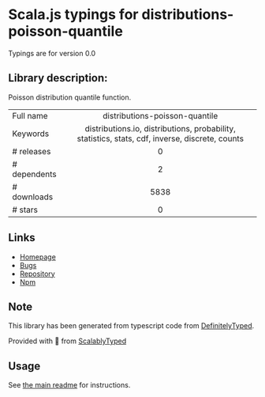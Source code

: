 
# Scala.js typings for distributions-poisson-quantile

Typings are for version 0.0

## Library description:
Poisson distribution quantile function.

|                    |                 |
| ------------------ | :-------------: |
| Full name          | distributions-poisson-quantile |
| Keywords           | distributions.io, distributions, probability, statistics, stats, cdf, inverse, discrete, counts |
| # releases         | 0 |
| # dependents       | 2 |
| # downloads        | 5838 |
| # stars            | 0 |

## Links
- [Homepage](https://github.com/distributions-io/poisson-quantile#readme)
- [Bugs](https://github.com/distributions-io/poisson-quantile/issues)
- [Repository](https://github.com/distributions-io/poisson-quantile)
- [Npm](https://www.npmjs.com/package/distributions-poisson-quantile)
    


## Note
This library has been generated from typescript code from [DefinitelyTyped](https://definitelytyped.org).

Provided with :purple_heart: from [ScalablyTyped](https://github.com/oyvindberg/ScalablyTyped)

## Usage
See [the main readme](../../readme.md) for instructions.


